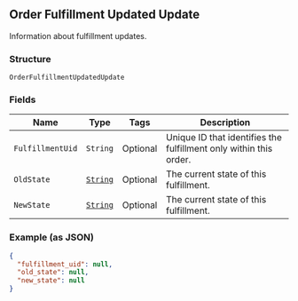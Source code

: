 ## Order Fulfillment Updated Update

Information about fulfillment updates.

### Structure

`OrderFulfillmentUpdatedUpdate`

### Fields

| Name | Type | Tags | Description |
|  --- | --- | --- | --- |
| `FulfillmentUid` | `String` | Optional | Unique ID that identifies the fulfillment only within this order. |
| `OldState` | [`String`](/doc/models/order-fulfillment-state.md) | Optional | The current state of this fulfillment. |
| `NewState` | [`String`](/doc/models/order-fulfillment-state.md) | Optional | The current state of this fulfillment. |

### Example (as JSON)

```json
{
  "fulfillment_uid": null,
  "old_state": null,
  "new_state": null
}
```

